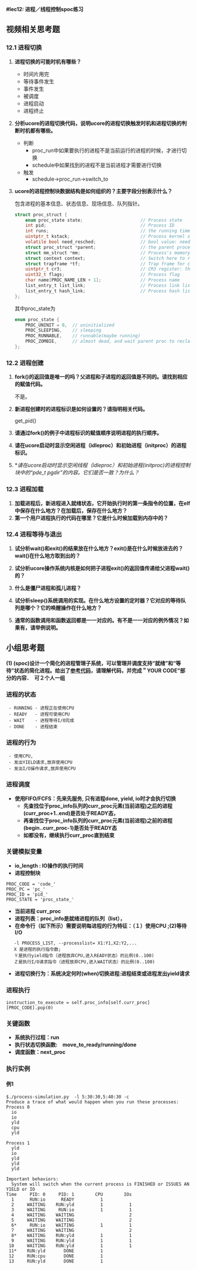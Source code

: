**#lec12: 进程／线程控制spoc练习**

## **视频相关思考题**
### **12.1 进程切换**

1. **进程切换的可能时机有哪些？**

   - 时间片用完
   - 等待事件发生
   - 事件发生
   - 被调度
   - 进程启动
   - 进程终止

2. **分析ucore的进程切换代码，说明ucore的进程切换触发时机和进程切换的判断时机都有哪些。**

   - 判断
     - proc_run中如果要执行的进程不是当前运行的进程的时候，才进行切换
     - schedule中如果找到的进程不是当前进程才需要进行切换
   - 触发
     - schedule->proc_run->switch_to

3. **ucore的进程控制块数据结构是如何组织的？主要字段分别表示什么？**

   包含进程的基本信息、状态信息、现场信息、队列指针。

   ```c
   struct proc_struct {
       enum proc_state state;                      // Process state
       int pid;                                    // Process ID
       int runs;                                   // the running times of Proces
       uintptr_t kstack;                           // Process kernel stack
       volatile bool need_resched;                 // bool value: need to be rescheduled to release CPU?
       struct proc_struct *parent;                 // the parent process
       struct mm_struct *mm;                       // Process's memory management field
       struct context context;                     // Switch here to run process
       struct trapframe *tf;                       // Trap frame for current interrupt
       uintptr_t cr3;                              // CR3 register: the base addr of Page Directroy Table(PDT)
       uint32_t flags;                             // Process flag
       char name[PROC_NAME_LEN + 1];               // Process name
       list_entry_t list_link;                     // Process link list 
       list_entry_t hash_link;                     // Process hash list
   };
   ```

   其中proc_state为

   ```c
   enum proc_state {
       PROC_UNINIT = 0,  // uninitialized
       PROC_SLEEPING,    // sleeping
       PROC_RUNNABLE,    // runnable(maybe running)
       PROC_ZOMBIE,      // almost dead, and wait parent proc to reclaim his resource
   };
   ```

### **12.2 进程创建**

1. **fork()的返回值是唯一的吗？父进程和子进程的返回值是不同的。请找到相应的赋值代码。**

   不是。

2. **新进程创建时的进程标识是如何设置的？请指明相关代码。**

   get_pid()

3. **请通过fork()的例子中进程标识的赋值顺序说明进程的执行顺序。**

   

4. **请在ucore启动时显示空闲进程（idleproc）和初始进程（initproc）的进程标识。**

   

5. **请在ucore启动时显示空闲线程（idleproc）和初始进程(initproc)的进程控制块中的“pde_t *pgdir”的内容。它们是否一致？为什么？**

### **12.3 进程加载**

1. **加载进程后，新进程进入就绪状态，它开始执行时的第一条指令的位置，在elf中保存在什么地方？在加载后，保存在什么地方？**
2. **第一个用户进程执行的代码在哪里？它是什么时候加载到内存中的？**

### **12.4 进程等待与退出**

1. **试分析wait()和exit()的结果放在什么地方？exit()是在什么时候放进去的？wait()在什么地方取到出的？**

2. **试分析ucore操作系统内核是如何把子进程exit()的返回值传递给父进程wait()的？**

3. **什么是僵尸进程和孤儿进程？**

4. **试分析sleep()系统调用的实现。在什么地方设置的定时器？它对应的等待队列是哪个？它的唤醒操作在什么地方？**

5. **通常的函数调用和函数返回都是一一对应的。有不是一一对应的例外情况？如果有，请举例说明。**

## **小组思考题**

**(1) (spoc)设计一个简化的进程管理子系统，可以管理并调度支持“就绪”和“等待”状态的简化进程。给出了[参考代码](https://github.com/chyyuu/ucore_lab/blob/master/related_info/lab5/process-cpuio-homework.py)，请理解代码，并完成＂YOUR CODE"部分的内容．　可２个人一组**

### **进程的状态** 
```
 - RUNNING - 进程正在使用CPU
 - READY   - 进程可使用CPU
 - WAIT    - 进程等待I/O完成
 - DONE    - 进程结束
```

### **进程的行为**
```
 - 使用CPU, 
 - 发出YIELD请求,放弃使用CPU
 - 发出I/O操作请求,放弃使用CPU
```

### **进程调度**
 - **使用FIFO/FCFS：先来先服务, 只有进程done, yield, io时才会执行切换**
   - **先查找位于proc_info队列的curr_proc元素(当前进程)之后的进程(curr_proc+1..end)是否处于READY态，**
   - **再查找位于proc_info队列的curr_proc元素(当前进程)之前的进程(begin..curr_proc-1)是否处于READY态**
   - **如都没有，继续执行curr_proc直到结束**

### **关键模拟变量**
 - **io_length : IO操作的执行时间**
 - **进程控制块**
```
PROC_CODE = 'code_'
PROC_PC = 'pc_'
PROC_ID = 'pid_'
PROC_STATE = 'proc_state_'
```
 - **当前进程 curr_proc** 
 - **进程列表：proc_info是就绪进程的队列（list），**
 - **在命令行（如下所示）需要说明每进程的行为特征：（１）使用CPU ;(2)等待I/O**
```
   -l PROCESS_LIST, --processlist= X1:Y1,X2:Y2,...
   X 是进程的执行指令数; 
   Ｙ是执行yield指令（进程放弃CPU,进入READY状态）的比例(0..100) 
   Ｚ是执行I/O请求指令（进程放弃CPU,进入WAIT状态）的比例(0..100)
```
 - **进程切换行为：系统决定何时(when)切换进程:进程结束或进程发出yield请求**

### **进程执行**
```
instruction_to_execute = self.proc_info[self.curr_proc][PROC_CODE].pop(0)
```

### **关键函数**
 - **系统执行过程：run**
 - **执行状态切换函数:　move_to_ready/running/done**　
 - **调度函数：next_proc**

### **执行实例**

#### **例1**
```
$./process-simulation.py  -l 5:30:30,5:40:30 -c
Produce a trace of what would happen when you run these processes:
Process 0
  io
  io
  yld
  cpu
  yld

Process 1
  yld
  io
  yld
  yld
  yld

Important behaviors:
  System will switch when the current process is FINISHED or ISSUES AN YIELD or IO
Time     PID: 0     PID: 1        CPU        IOs 
  1      RUN:io      READY          1            
  2     WAITING    RUN:yld          1          1 
  3     WAITING     RUN:io          1          1 
  4     WAITING    WAITING                     2 
  5     WAITING    WAITING                     2 
  6*     RUN:io    WAITING          1          1 
  7     WAITING    WAITING                     2 
  8*    WAITING    RUN:yld          1          1 
  9     WAITING    RUN:yld          1          1 
 10     WAITING    RUN:yld          1          1 
 11*    RUN:yld       DONE          1            
 12     RUN:cpu       DONE          1            
 13     RUN:yld       DONE          1            
```
